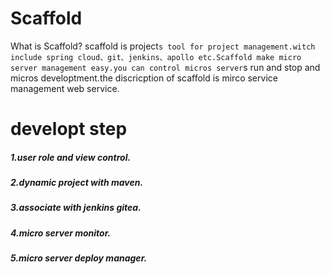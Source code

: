 # Scaffold
What is Scaffold? scaffold is project`s tool for project management.witch include spring cloud、git、jenkins、apollo etc.Scaffold make micro server management easy.you can control micros server`s run and stop and micros developtment.the discricption of scaffold is mirco service management web service.

# developt step
##### 1.user role and view control.
##### 2.dynamic project with maven.
##### 3.associate with jenkins gitea.
##### 4.micro server monitor.
##### 5.micro server deploy manager.
